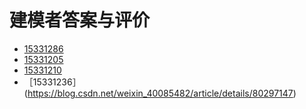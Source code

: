 # 建模者答案与评价

- [15331286](https://blog.csdn.net/joker_yy/article/details/80297730)
- [15331205](https://www.jianshu.com/p/45830bc24c75)
- [15331210](https://blog.csdn.net/Ulricalin/article/details/80303433)
- ［15331236］(https://blog.csdn.net/weixin_40085482/article/details/80297147)
